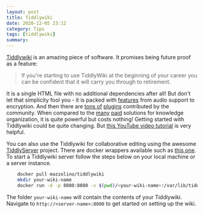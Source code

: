 ```yaml
---
layout: post
title: Tiddlywiki 
date: 2020-12-05 23:12
category: Tips
tags: [tiddlywiki]
summary: 
---
```

[Tiddlywiki](https://tiddlywiki.com) is an amazing piece of software. It promises being future proof as a feature:
> If you're starting to use TiddlyWiki at the beginning of your career you can be confident that it will carry you through to retirement.


It is a single HTML file with no additional dependencies after all! But don't let that simplicity fool you - it is packed with [features](https://tiddlywiki.com/#Features) from audio support to encryption. 
And then there are [tons of](https://tiddlywiki.com/static/Plugins.html) [plugins](https://tid.li/tw5/plugins.html) contributed by the community. When compared to the [many](https://getnotion.com/) [paid](https://roamresearch.com/) solutions for knowledge organization, it is quite powerful but costs nothing!
Getting started with Tiddlywiki could be quite changing. But [this YouTube video tutorial](https://youtu.be/ZMGpAW0z_Bo) is very helpful.

You can also use the Tiddlywiki for collaborative editing using the awesome [TiddlyServer](https://arlen22.github.io/tiddlyserver/) project. There are docker wrappers available such as [this one](https://github.com/djmaze/tiddlywiki-docker). 
To start a Tiddlywiki server follow the steps below on your local machine or a server instance.

```sh
    docker pull mazzolino/tiddlywiki
    mkdir your-wiki-name
    docker run -d -p 8080:8080 -v $(pwd)/<your-wiki-name>:/var/lib/tiddlywiki mazzolino/tiddlywiki
``` 

The folder `your-wiki-name` will contain the contents of your Tiddlywiki. Navigate to `http://<server-name>:8080` to get started on setting up the wiki.